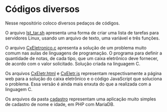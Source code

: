 # Códigos diversos
Nesse repositório coloco diversos pedaços de códigos.

O arquivo [lst_tar.sh](https://github.com/cfprocha/diversos/blob/main/lst_tar.sh) apresenta uma forma de criar uma lista de tarefas para servidores Linux, usando um arquivo de texto, uma variável e três funções.

O arquivo [CxEletronico.c](https://github.com/cfprocha/diversos/blob/main/CxEletronico.c) apresenta a solução de um problema muito comum nas aulas de linguagens de programação. O programa para definir a quantidade de notas, de cada tipo, que um caixa eletrônico deve fornecer, de acordo com o valor solicitado. Solução criada na linguagem C.

Os arquivos [CxEletr.html](https://github.com/cfprocha/diversos/blob/main/CxEletr.html) e [CxEletr.js](https://github.com/cfprocha/diversos/blob/main/CxEletr.js) representam respectivamente a página web para a solução do caixa eletrônico e o código JavaScript que soluciona o problema. Essa versão é ainda mais enxuta do que a realizada com a linguagem C. 

Os arquivos da pasta [cadastro](github.com/cfprocha/diversos/cadastro/index.php) representam uma aplicação muito simples de cadastro de nome e idade, em PHP com MariaDB.
